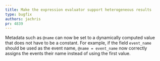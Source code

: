 ```yaml
---
title: Make the expression evaluator support heterogeneous results
type: bugfix
authors: jachris
pr: 4839
---
```


Metadata such as `@name` can now be set to a dynamically computed value that
does not have to be a constant. For example, if the field `event_name` should be
used as the event name, `@name = event_name` now correctly assigns the events
their name instead of using the first value.
